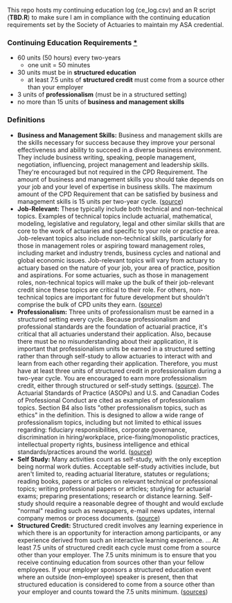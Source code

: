 This repo hosts my continuing education log (ce_log.csv) and an R script (**TBD.R**) to make sure I am in compliance with the continuing education requirements set by the Society of Actuaries to maintain my ASA credential.

### Continuing Education Requirements [*](https://www.soa.org/leadership/current-initiatives/cpd-faqs-section-b.aspx)
* 60 units (50 hours) every two-years
  * one unit = 50 minutes
* 30 units must be in **structured education**
  * at least 7.5 units of **structured credit** must come from a source other than your employer
* 3 units of **professionalism** (must be in a structured setting)
* no more than 15 units of **business and management skills**

### Definitions
* **Business and Management Skills:** Business and management skills are the skills necessary for success because they improve your personal effectiveness and ability to succeed in a diverse business environment. They include business writing, speaking, people management, negotiation, influencing, project management and leadership skills. They're encouraged but not required in the CPD Requirement. The amount of business and management skills you should take depends on your job and your level of expertise in business skills. The maximum amount of the CPD Requirement that can be satisfied by business and management skills is 15 units per two-year cycle. ([source](https://www.soa.org/leadership/current-initiatives/cpd-faqs-section-b.aspx#B13))
* **Job-Relevant:** These typically include both technical and non-technical topics. Examples of technical topics include actuarial, mathematical, modeling, legislative and regulatory, legal and other similar skills that are core to the work of actuaries and specific to your role or practice area. Job-relevant topics also include non-technical skills, particularly for those in management roles or aspiring toward management roles, including market and industry trends, business cycles and national and global economic issues. Job-relevant topics will vary from actuary to actuary based on the nature of your job, your area of practice, position and aspirations. For some actuaries, such as those in management roles, non-technical topics will make up the bulk of their job-relevant credit since these topics are critical to their role. For others, non-technical topics are important for future development but shouldn't comprise the bulk of CPD units they earn. ([source](https://www.soa.org/leadership/current-initiatives/cpd-faqs-section-b.aspx#B8)) 
* **Professionalism:** Three units of professionalism must be earned in a structured setting every cycle. Because professionalism and professional standards are the foundation of actuarial practice, it's critical that all actuaries understand their application. Also, because there must be no misunderstanding about their application, it is important that professionalism units be earned in a structured setting rather than through self-study to allow actuaries to interact with and learn from each other regarding their application. Therefore, you must have at least three units of structured credit in professionalism during a two-year cycle. You are encouraged to earn more professionalism credit, either through structured or self-study settings. ([source](https://www.soa.org/leadership/current-initiatives/cpd-faqs-section-b.aspx#B4)). The Actuarial Standards of Practice (ASOPs) and U.S. and Canadian Codes of Professional Conduct are cited as examples of professionalism topics. Section B4 also lists "other professionalism topics, such as ethics" in the definition. This is designed to allow a wide range of professionalism topics, including but not limited to ethical issues regarding: fiduciary responsibilities, corporate governance, discrimination in hiring/workplace, price-fixing/monopolistic practices, intellectual property rights, business intelligence and ethical standards/practices around the world. ([source](https://www.soa.org/leadership/current-initiatives/cpd-faqs-section-b.aspx#B10))
* **Self Study:** Many activities count as self-study, with the only exception being normal work duties. Acceptable self-study activities include, but aren't limited to, reading actuarial literature, statutes or regulations; reading books, papers or articles on relevant technical or professional topics; writing professional papers or articles; studying for actuarial exams; preparing presentations; research or distance learning. Self-study should require a reasonable degree of thought and would exclude "normal" reading such as newspapers, e-mail news updates, internal company memos or process documents. ([source](https://www.soa.org/leadership/current-initiatives/cpd-faqs-section-b.aspx#B14))
* **Structured Credit:** Structured credit involves any learning experience in which there is an opportunity for interaction among participants, or any experience derived from such an interactive learning experience. ...  At least 7.5 units of structured credit each cycle must come from a source other than your employer. The 7.5 units minimum is to ensure that you receive continuing education from sources other than your fellow employees. If your employer sponsors a structured education event where an outside (non–employee) speaker is present, then that structured education is considered to come from a source other than your employer and counts toward the 7.5 units minimum. ([source](https://www.soa.org/leadership/current-initiatives/cpd-faqs-section-sc.aspx#SC1)[s](https://www.soa.org/leadership/current-initiatives/cpd-faqs-section-sc.aspx#SC2))
